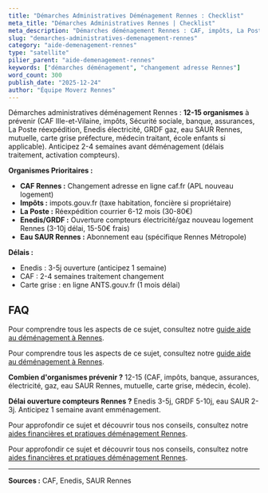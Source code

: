 ```yaml
---
title: "Démarches Administratives Déménagement Rennes : Checklist"
meta_title: "Démarches Administratives Rennes | Checklist"
meta_description: "Démarches déménagement Rennes : CAF, impôts, La Poste, Enedis, eau (SAUR Rennes), mutuelle, carte grise, médecin. Checklist complète changement adresse."
slug: "demarches-administratives-demenagement-rennes"
category: "aide-demenagement-rennes"
type: "satellite"
pilier_parent: "aide-demenagement-rennes"
keywords: ["démarches déménagement", "changement adresse Rennes"]
word_count: 300
publish_date: "2025-12-24"
author: "Équipe Moverz Rennes"
---
```


Démarches administratives déménagement Rennes : **12-15 organismes** à prévenir (CAF Ille-et-Vilaine, impôts, Sécurité sociale, banque, assurances, La Poste réexpédition, Enedis électricité, GRDF gaz, eau SAUR Rennes, mutuelle, carte grise préfecture, médecin traitant, école enfants si applicable). Anticipez 2-4 semaines avant déménagement (délais traitement, activation compteurs).

**Organismes Prioritaires :**
- **CAF Rennes :** Changement adresse en ligne caf.fr (APL nouveau logement)
- **Impôts :** impots.gouv.fr (taxe habitation, foncière si propriétaire)
- **La Poste :** Réexpédition courrier 6-12 mois (30-80€)
- **Enedis/GRDF :** Ouverture compteurs électricité/gaz nouveau logement Rennes (3-10j délai, 15-50€ frais)
- **Eau SAUR Rennes :** Abonnement eau (spécifique Rennes Métropole)

**Délais :**
- Enedis : 3-5j ouverture (anticipez 1 semaine)
- CAF : 2-4 semaines traitement changement
- Carte grise : en ligne ANTS.gouv.fr (1 mois délai)

## FAQ

Pour comprendre tous les aspects de ce sujet, consultez notre [guide aide au déménagement à Rennes](/blog/demenagement-rennes/aide-demenagement-rennes).

Pour comprendre tous les aspects de ce sujet, consultez notre [guide aide au déménagement à Rennes](/blog/demenagement-rennes/aide-demenagement-rennes).

**Combien d'organismes prévenir ?**
12-15 (CAF, impôts, banque, assurances, électricité, gaz, eau SAUR Rennes, mutuelle, carte grise, médecin, école).

**Délai ouverture compteurs Rennes ?**
Enedis 3-5j, GRDF 5-10j, eau SAUR 2-3j. Anticipez 1 semaine avant emménagement.

Pour approfondir ce sujet et découvrir tous nos conseils, consultez notre [aides financières et pratiques déménagement Rennes](/blog/demenagement-rennes/aide-demenagement-rennes).

Pour approfondir ce sujet et découvrir tous nos conseils, consultez notre [aides financières et pratiques déménagement Rennes](/blog/demenagement-rennes/aide-demenagement-rennes).

---
**Sources :** CAF, Enedis, SAUR Rennes

